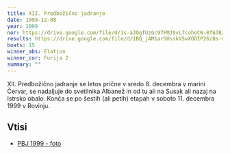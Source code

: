 ```yaml
---
title: XII. Predbožično jadranje
date: 1999-12-08
year: 1999
nor: https://drive.google.com/file/d/1s-aJQgfUzGc97FMJ9vLTcohoCW-8f638/view?usp=sharing
results: https://drive.google.com/file/d/1BQ_jAM1arSOsskVSwXODIP26z8s-dBd1/view?usp=sharing
boats: 15
winner_abs: Elation
winner_cor: Furija 2
summary: ""
---
```


XII. Predbožično jadranje se letos prične v sredo 8. decembra v marini Červar, se nadaljuje do svetilnika Albanež in od tu ali na Susak ali nazaj na Istrsko obalo. Konča se po šestih (ali petih) etapah v soboto 11. decembra 1999 v Rovinju.

## Vtisi
 - [PBJ 1999 - foto](https://photos.app.goo.gl/HYR7QS5Xk8VKzmqu9)
